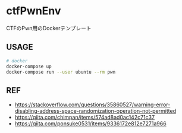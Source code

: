 # ctfPwnEnv

CTFのPwn用のDockerテンプレート

## USAGE

```zsh
# docker
docker-compose up
docker-compose run --user ubuntu --rm pwn
```

## REF

- https://stackoverflow.com/questions/35860527/warning-error-disabling-address-space-randomization-operation-not-permitted
- https://qiita.com/chimpan/items/574ad8ad0ac142c71c37
- https://qiita.com/ponsuke0531/items/9336172e812e7271a966
